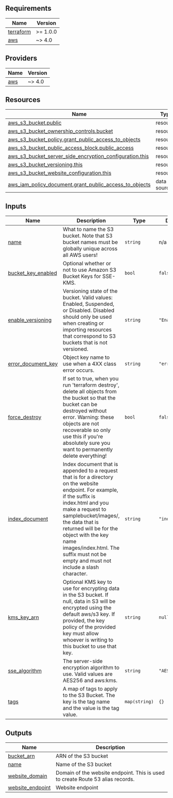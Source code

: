 <!-- BEGIN_TF_DOCS -->
## Requirements

| Name | Version |
|------|---------|
| <a name="requirement_terraform"></a> [terraform](#requirement\_terraform) | >= 1.0.0 |
| <a name="requirement_aws"></a> [aws](#requirement\_aws) | ~> 4.0 |

## Providers

| Name | Version |
|------|---------|
| <a name="provider_aws"></a> [aws](#provider\_aws) | ~> 4.0 |

## Resources

| Name | Type |
|------|------|
| [aws_s3_bucket.public](https://registry.terraform.io/providers/hashicorp/aws/latest/docs/resources/s3_bucket) | resource |
| [aws_s3_bucket_ownership_controls.bucket](https://registry.terraform.io/providers/hashicorp/aws/latest/docs/resources/s3_bucket_ownership_controls) | resource |
| [aws_s3_bucket_policy.grant_public_access_to_objects](https://registry.terraform.io/providers/hashicorp/aws/latest/docs/resources/s3_bucket_policy) | resource |
| [aws_s3_bucket_public_access_block.public_access](https://registry.terraform.io/providers/hashicorp/aws/latest/docs/resources/s3_bucket_public_access_block) | resource |
| [aws_s3_bucket_server_side_encryption_configuration.this](https://registry.terraform.io/providers/hashicorp/aws/latest/docs/resources/s3_bucket_server_side_encryption_configuration) | resource |
| [aws_s3_bucket_versioning.this](https://registry.terraform.io/providers/hashicorp/aws/latest/docs/resources/s3_bucket_versioning) | resource |
| [aws_s3_bucket_website_configuration.this](https://registry.terraform.io/providers/hashicorp/aws/latest/docs/resources/s3_bucket_website_configuration) | resource |
| [aws_iam_policy_document.grant_public_access_to_objects](https://registry.terraform.io/providers/hashicorp/aws/latest/docs/data-sources/iam_policy_document) | data source |

## Inputs

| Name | Description | Type | Default | Required |
|------|-------------|------|---------|:--------:|
| <a name="input_name"></a> [name](#input\_name) | What to name the S3 bucket. Note that S3 bucket names must be globally unique across all AWS users! | `string` | n/a | yes |
| <a name="input_bucket_key_enabled"></a> [bucket\_key\_enabled](#input\_bucket\_key\_enabled) | Optional whether or not to use Amazon S3 Bucket Keys for SSE-KMS. | `bool` | `false` | no |
| <a name="input_enable_versioning"></a> [enable\_versioning](#input\_enable\_versioning) | Versioning state of the bucket. Valid values: Enabled, Suspended, or Disabled. Disabled should only be used when creating or importing resources that correspond to S3 buckets that is not versioned. | `string` | `"Enabled"` | no |
| <a name="input_error_document_key"></a> [error\_document\_key](#input\_error\_document\_key) | Object key name to use when a 4XX class error occurs. | `string` | `"error.html"` | no |
| <a name="input_force_destroy"></a> [force\_destroy](#input\_force\_destroy) | If set to true, when you run 'terraform destroy', delete all objects from the bucket so that the bucket can be destroyed without error. Warning: these objects are not recoverable so only use this if you're absolutely sure you want to permanently delete everything! | `bool` | `false` | no |
| <a name="input_index_document"></a> [index\_document](#input\_index\_document) | Index document that is appended to a request that is for a directory on the website endpoint. For example, if the suffix is index.html and you make a request to samplebucket/images/, the data that is returned will be for the object with the key name images/index.html. The suffix must not be empty and must not include a slash character. | `string` | `"index.html"` | no |
| <a name="input_kms_key_arn"></a> [kms\_key\_arn](#input\_kms\_key\_arn) | Optional KMS key to use for encrypting data in the S3 bucket. If null, data in S3 will be encrypted using the default aws/s3 key. If provided, the key policy of the provided key must allow whoever is writing to this bucket to use that key. | `string` | `null` | no |
| <a name="input_sse_algorithm"></a> [sse\_algorithm](#input\_sse\_algorithm) | The server-side encryption algorithm to use. Valid values are AES256 and aws:kms. | `string` | `"AES256"` | no |
| <a name="input_tags"></a> [tags](#input\_tags) | A map of tags to apply to the S3 Bucket. The key is the tag name and the value is the tag value. | `map(string)` | `{}` | no |

## Outputs

| Name | Description |
|------|-------------|
| <a name="output_bucket_arn"></a> [bucket\_arn](#output\_bucket\_arn) | ARN of the S3 bucket |
| <a name="output_name"></a> [name](#output\_name) | Name of the S3 bucket |
| <a name="output_website_domain"></a> [website\_domain](#output\_website\_domain) | Domain of the website endpoint. This is used to create Route 53 alias records. |
| <a name="output_website_endpoint"></a> [website\_endpoint](#output\_website\_endpoint) | Website endpoint |
<!-- END_TF_DOCS -->